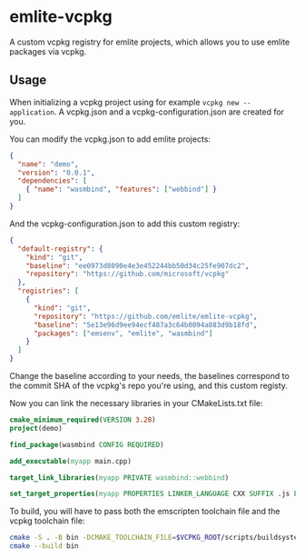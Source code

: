 # emlite-vcpkg

A custom vcpkg registry for emlite projects, which allows you to use emlite packages via vcpkg.

## Usage
When initializing a vcpkg project using for example `vcpkg new --application`. A vcpkg.json and a vcpkg-configuration.json are created for you.

You can modify the vcpkg.json to add emlite projects:
```json
{
  "name": "demo",
  "version": "0.0.1",
  "dependencies": [
    { "name": "wasmbind", "features": ["webbind"] }
  ]
}
```

And the vcpkg-configuration.json to add this custom registry:
```json
{
  "default-registry": {
    "kind": "git",
    "baseline": "ee0973d8090e4e3e452244bb50d34c25fe907dc2",
    "repository": "https://github.com/microsoft/vcpkg"
  },
  "registries": [
    {
      "kind": "git",
      "repository": "https://github.com/emlite/emlite-vcpkg",
      "baseline": "5e13e96d9ee94ecf487a3c64b0094a883d9b18fd",
      "packages": ["emsenv", "emlite", "wasmbind"]
    }
  ]
}
```
Change the baseline according to your needs, the baselines correspond to the commit SHA of the vcpkg's repo you're using, and this custom registy.

Now you can link the necessary libraries in your CMakeLists.txt file:
```cmake
cmake_minimum_required(VERSION 3.28)
project(demo)

find_package(wasmbind CONFIG REQUIRED)

add_executable(myapp main.cpp)

target_link_libraries(myapp PRIVATE wasmbind::webbind)

set_target_properties(myapp PROPERTIES LINKER_LANGUAGE CXX SUFFIX .js LINK_FLAGS "-sSINGLE_FILE -sALLOW_MEMORY_GROWTH=1 -sEXPORTED_FUNCTIONS=_main -Wl,--strip-all,--export-dynamic")
```

To build, you will have to pass both the emscripten toolchain file and the vcpkg toolchain file:
```bash
cmake -S . -B bin -DCMAKE_TOOLCHAIN_FILE=$VCPKG_ROOT/scripts/buildsystems/vcpkg.cmake -DVCPKG_TARGET_TRIPLET=wasm32-emscripten -DVCPKG_CHAINLOAD_TOOLCHAIN_FILE=$EMSDK/upstream/emscripten/cmake/Modules/Platform/Emscripten.cmake -DCMAKE_BUILD_TYPE=Release
cmake --build bin
```
